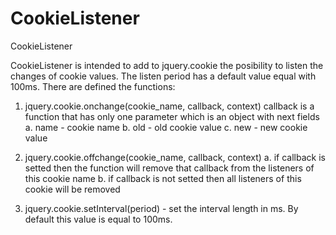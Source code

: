 CookieListener
==============

CookieListener

CookieListener is intended to add to jquery.cookie the posibility to listen the changes of cookie values. The listen period has a default value equal with 100ms. There are defined the functions:


1. jquery.cookie.onchange(cookie_name, callback, context)
    callback is a function that has only one parameter which is an object with next fields
      a. name - cookie name
      b. old  - old cookie value
      c. new  - new cookie value


2. jquery.cookie.offchange(cookie_name, callback, context)
    a. if callback is setted then the function will remove that callback from the listeners of this cookie name
    b. if callback is not setted then all listeners of this cookie will be removed


3. jquery.cookie.setInterval(period) - set the interval length in ms. By default this value is equal to 100ms.
